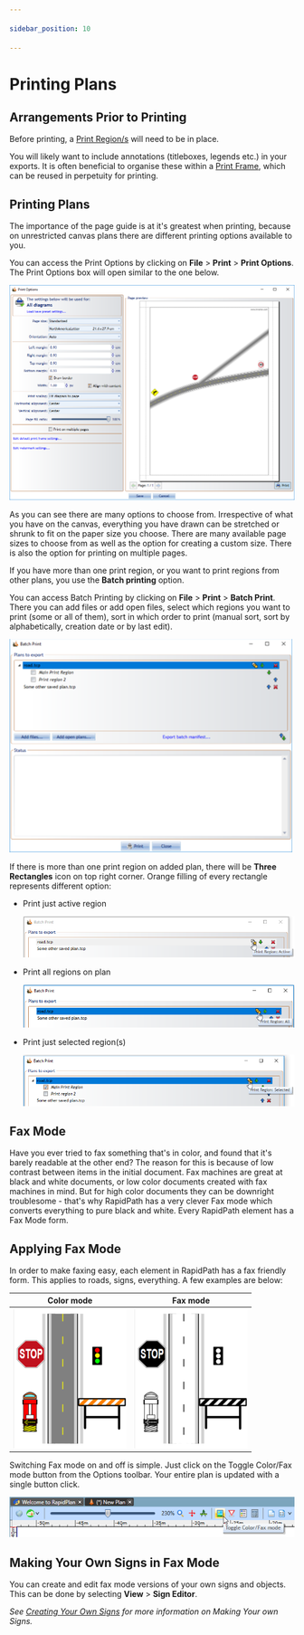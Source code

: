 ```yaml
---

sidebar_position: 10

---
```

# Printing  Plans

## Arrangements Prior to Printing

Before printing, a [Print Region/s](/docs/rapidpath/the-canvas-area/print-regions.md) will need to be in place.

You will likely want to include annotations (titleboxes, legends etc.) in your exports. It is often beneficial to organise these within a [Print Frame](/docs/rapidpath/the-canvas-area/print-frames.md), which can be reused in perpetuity for printing.

## Printing Plans

The importance of the page guide is at it's greatest when printing, because on unrestricted canvas plans there are different printing options available to you.

You can access the Print Options by clicking on **File** > **Print** > **Print Options**. The Print Options box will open similar to the one below.

![Print_Options](./assets/Print_Options.png)

As you can see there are many options to choose from. Irrespective of what you have on the canvas, everything you have drawn can be stretched or shrunk to fit on the paper size you choose. There are many available page sizes to choose from as well as the option for creating a custom size. There is also the option for printing on multiple pages.

If you have more than one print region, or you want to print regions from other plans, you use the **Batch printing** option.

You can access Batch Printing by clicking on **File** > **Print** > **Batch Print**. There you can add files or add open files, select which regions you want to print (some or all of them), sort in which order to print (manual sort, sort by alphabetically, creation date  or by last edit).

![Batch_Printing](./assets/Batch_Printing.png)

If there is more than one print region on added plan, there will be **Three Rectangles** icon on top right corner. Orange filling of every rectangle represents different option:

- Print just active region

    ![Print_Active_Region](./assets/Print_Active_Region.png)

- Print all regions on plan
  
    ![Print_All_Regions](./assets/Print_All_Regions.png)

- Print just selected region(s)

    ![Print_Selected_Regions](./assets/Print_Selected_Regions.png)

## Fax Mode

Have you ever tried to fax something that's in color, and found that it's barely readable at the other end? The reason for this is because of low contrast between items in the initial document. Fax machines are great at black and white documents, or low color documents created with fax machines in mind.
But for high color documents they can be downright troublesome - that's why RapidPath has a very clever Fax mode which converts everything to pure black and white. Every RapidPath element has a Fax Mode form.

## Applying Fax Mode

In order to make faxing easy, each element in RapidPath has a fax friendly form. This applies to roads, signs, everything. A few examples are below:

|Color mode                         |Fax mode                               |
|:---------------------------------:|:-------------------------------------:|
|![Images_in_Color](./assets/Images_in_Color.png) | ![Images_in_Fax_Mode](./assets/Images_in_Fax_Mode.png) |

Switching Fax mode on and off is simple. Just click on the Toggle Color/Fax mode button from the Options toolbar. Your entire plan is updated with a single button click.

![Toggle_Color-Fax_mode](./assets/Toggle_Color-Fax_mode.png)

## Making Your Own Signs in Fax Mode

You can create and edit fax mode versions of your own signs and objects. This can be done by selecting **View** > **Sign Editor**.

*See [Creating Your Own Signs](/docs/rapidpath/creating-your-own-signs/creating-your-own-signs.md) for more information on Making Your own Signs.*
